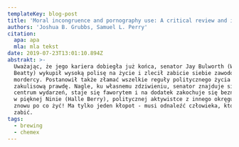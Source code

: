```yaml
---
templateKey: blog-post
title: 'Moral incongruence and pornography use: A critical review and integration.'
authors: 'Joshua B. Grubbs, Samuel L. Perry'
citation:
  apa: apa
  mla: mla tekst
date: 2019-07-23T13:01:10.894Z
abstrakt: >-
  Uważając, że jego kariera dobiegła już końca, senator Jay Bulworth (Warren
  Beatty) wykupił wysoką polisę na życie i zlecił zabicie siebie zawodowemu
  mordercy. Postanowił także złamać wszelkie reguły politycznego życia i ujawnić
  zakulisową prawdę. Nagle, ku własnemu zdziwieniu, senator znajduje się w
  centrum wydarzeń, staje się faworytem i na dodatek zakochuje się beznadziejnie
  w pięknej Ninie (Halle Berry), politycznej aktywistce z innego okręgu. Ma
  znowu po co żyć! Ma tylko jeden kłopot - musi odnaleźć człowieka, który ma go
  zabić.
tags:
  - brewing
  - chemex
---
```


